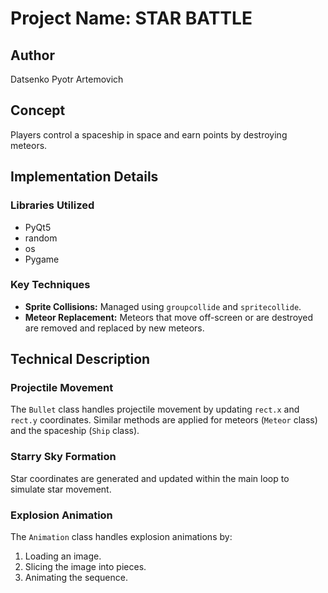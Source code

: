 # Project Name: STAR BATTLE

## Author
Datsenko Pyotr Artemovich

## Concept
Players control a spaceship in space and earn points by destroying meteors.

## Implementation Details

### Libraries Utilized
- PyQt5
- random
- os
- Pygame

### Key Techniques
- **Sprite Collisions:** Managed using `groupcollide` and `spritecollide`.
- **Meteor Replacement:** Meteors that move off-screen or are destroyed are removed and replaced by new meteors.

## Technical Description

### Projectile Movement
The `Bullet` class handles projectile movement by updating `rect.x` and `rect.y` coordinates. Similar methods are applied for meteors (`Meteor` class) and the spaceship (`Ship` class).

### Starry Sky Formation
Star coordinates are generated and updated within the main loop to simulate star movement.

### Explosion Animation
The `Animation` class handles explosion animations by:
1. Loading an image.
2. Slicing the image into pieces.
3. Animating the sequence.

